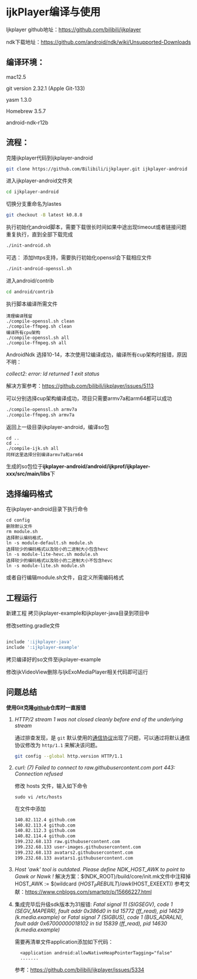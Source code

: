 # ijkPlayer编译与使用



Ijkplayer  github地址：https://github.com/bilibili/ijkplayer

ndk下载地址：https://github.com/android/ndk/wiki/Unsupported-Downloads

## 编译环境：

mac12.5

git version 2.32.1 (Apple Git-133)

yasm 1.3.0

Homebrew 3.5.7

android-ndk-r12b

## 流程：

克隆ijkplayer代码到ijkplayer-android

```bash
git clone https://github.com/Bilibili/ijkplayer.git ijkplayer-android
```

进入ijkplayer-android文件夹

```bash
cd ijkplayer-android
```

切换分支重命名为lastes

```bash
git checkout -B latest k0.8.8
```

执行初始化android脚本，需要下载很长时间如果中途出现timeout或者链接问题重复执行，直到全部下载完成

```bash
./init-android.sh
```

可选： 添加https支持，需要执行初始化openssl会下载相应文件

```bash
./init-android-openssl.sh
```

进入android/contrib

```bash
cd android/contrib
```

执行脚本编译所需文件

```ba
清理编译残留
./compile-openssl.sh clean
./compile-ffmpeg.sh clean
编译所有cpu架构
./compile-openssl.sh all
./compile-ffmpeg.sh all
```

AndroidNdk 选择10-14，本次使用12编译成功，编译所有cup架构时报错，原因不明：

*collect2: error: ld returned 1 exit status*

解决方案参考：https://github.com/bilibili/ijkplayer/issues/5113

可以分别选择cup架构编译成功，项目只需要armv7a和arm64都可以成功

```bash
./compile-openssl.sh armv7a
./compile-ffmpeg.sh armv7a
```

返回上一级目录ijkplayer-android，编译so包

```bas
cd ..
cd ..
./compile-ijk.sh all
同样这里选择分别编译armv7a和arm64
```

生成的so包位于**ijkplayer-android/android/ijkprof/ijkplayer-xxx/src/main/libs**下

## 选择编码格式

在ijkplayer-android目录下执行命令

```bas
cd config
删除默认文件
rm module.sh
选择默认编码格式，
ln -s module-default.sh module.sh
选择较少的编码格式以及较小的二进制大小包含hevc
ln -s module-lite-hevc.sh module.sh
选择较少的编码格式以及较小的二进制大小不包含hevc
ln -s module-lite.sh module.sh

```

或者自行编辑module.sh文件，自定义所需编码格式



## 工程运行

新建工程
拷贝ijkplayer-example和ijkplayer-java目录到项目中

修改setting.gradle文件

```groovy

include ':ijkplayer-java'
include ':ijkplayer-example'


```

拷贝编译好的so文件至ijkplayer-example

修改ijkVideoView删除与IjkExoMediaPlayer相关代码即可运行





## 问题总结

**使用Git克隆[github](https://so.csdn.net/so/search?q=github&spm=1001.2101.3001.7020)仓库时一直报错**

1. *HTTP/2 stream 1 was not closed cleanly before end of the underlying stream*

   通过排查发现，是 `git` 默认使用的[通信协议](https://so.csdn.net/so/search?q=通信协议&spm=1001.2101.3001.7020)出现了问题，可以通过将默认通信协议修改为 `http/1.1` 来解决该问题。

   ```bash
   git config --global http.version HTTP/1.1
   ```

2. *curl: (7) Failed to connect to raw.githubusercontent.com port 443: Connection refused*

   修改 hosts 文件，输入如下命令
   ```ba
   sudo vi /etc/hosts
   ```

   在文件中添加

   ``` bash
   140.82.112.4	github.com
   140.82.113.4	github.com
   140.82.112.3	github.com
   140.82.114.4	github.com
   199.232.68.133 raw.githubusercontent.com
   199.232.68.133 user-images.githubusercontent.com
   199.232.68.133 avatars2.githubusercontent.com
   199.232.68.133 avatars1.githubusercontent.com
   ```

3. *Host 'awk' tool is outdated. Please define NDK_HOST_AWK to point to Gawk or Nawk !*
   解决方案：$(NDK_ROOT)/build/core/init.mk文件中注释掉
   HOST_AWK := $(wildcard $(HOST_PREBUILT)/awk$(HOST_EXEEXT))
   参考文献：https://www.cnblogs.com/smartptr/p/15666227.html

4. 集成完毕后升级sdk版本为31报错:
   *Fatal signal 11 (SIGSEGV), code 1 (SEGV_MAPERR), fault addr 0x386d0 in tid 15772 (ff_read), pid 14629 (k.media.example)*
   or
   *Fatal signal 7 (SIGBUS), code 1 (BUS_ADRALN), fault addr 0x67000000018102 in tid 15839 (ff_read), pid 14630 (k.media.example)*

   需要再清单文件application添加如下代码：

   ```xm
     <application android:allowNativeHeapPointerTagging="false"
     .......
   ```

   参考：https://github.com/bilibili/ijkplayer/issues/5334







